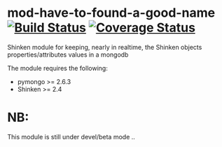 mod-have-to-found-a-good-name [![Build Status](https://travis-ci.org/savoirfairelinux/mod-arbiter-dumpconfig.svg?branch=master)](https://travis-ci.org/savoirfairelinux/mod-arbiter-dumpconfig) [![Coverage Status](https://img.shields.io/coveralls/savoirfairelinux/mod-arbiter-dumpconfig.svg)](https://coveralls.io/r/savoirfairelinux/mod-arbiter-dumpconfig?branch=master)
============

Shinken module for keeping, nearly in realtime, the Shinken objects properties/attributes values in a mongodb

The module requires the following:
- pymongo >= 2.6.3
- Shinken >= 2.4

NB:
===

This module is still under devel/beta mode ..
